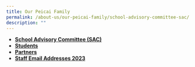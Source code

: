 ```yaml
---
title: Our Peicai Family
permalink: /about-us/our-peicai-family/school-advisory-committee-sac/
description: ""
---
```

<ul>
<li><strong><a href="/about-us/our-peicai-family/school-advisory-committee-sac">School Advisory Committee (SAC)</a></strong></li>
<li><strong><a href="/about-us/our-peicai-family/students/model-peicaian">Students</a></strong></li>
<li><strong><a href="/about-us/our-peicai-family/partners">Partners</a></strong></li>
<li><strong><a href="/about-us/our-peicai-family/staff-email-addresses-2023">Staff Email Addresses 2023</a></strong></li>
</ul>